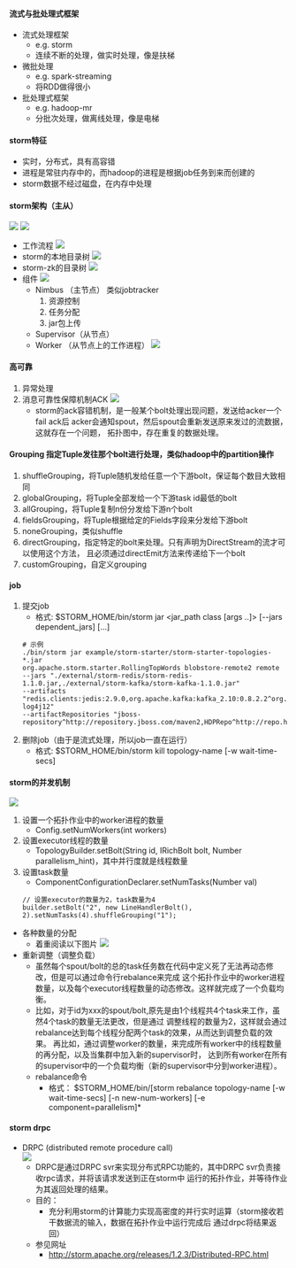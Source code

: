#### 流式与批处理式框架
* 流式处理框架
    * e.g. storm
    * 连续不断的处理，做实时处理，像是扶梯
* 微批处理
    * e.g. spark-streaming
    * 将RDD做得很小
* 批处理式框架
    * e.g. hadoop-mr
    * 分批次处理，做离线处理，像是电梯
#### storm特征
* 实时，分布式，具有高容错
* 进程是常驻内存中的，而hadoop的进程是根据job任务到来而创建的
* storm数据不经过磁盘，在内存中处理
#### storm架构（主从）
![](imgs/storm-DAG.png)
![](imgs/storm-hadoop.png)
* 工作流程
![](imgs/workflow.png)
* storm的本地目录树
![](imgs/storm_local_dir-tree.png)
* storm-zk的目录树
![](imgs/storm-zk_dirtree.png)
* 组件
    ![](imgs/storm_core-component.png)
    * Nimbus （主节点） 类似jobtracker
        1. 资源控制
        2. 任务分配
        3. jar包上传
    * Supervisor（从节点） 
    * Worker （从节点上的工作进程）
    ![](imgs/storm-worker.png)
#### 高可靠
1. 异常处理
2. 消息可靠性保障机制ACK
    ![](imgs/storm-acker.png)
    * storm的ack容错机制，是一般某个bolt处理出现问题，发送给acker一个fail ack后
        acker会通知spout，然后spout会重新发送原来发过的流数据，这就存在一个问题，
        拓扑图中，存在重复的数据处理。
#### Grouping 指定Tuple发往那个bolt进行处理，类似hadoop中的partition操作
1. shuffleGrouping，将Tuple随机发给任意一个下游bolt，保证每个数目大致相同
2. globalGrouping，将Tuple全部发给一个下游task id最低的bolt
3. allGrouping，将Tuple复制n份分发给下游n个bolt
4. fieldsGrouping，将Tuple根据给定的Fields字段来分发给下游bolt
5. noneGrouping，类似shuffle
6. directGrouping，指定特定的bolt来处理。只有声明为DirectStream的流才可以使用这个方法，
    且必须通过directEmit方法来传递给下一个bolt
7. customGrouping，自定义grouping
#### job
1. 提交job
    * 格式: $STORM_HOME/bin/storm jar <jar_path class [args ..]> [--jars dependent_jars] [...]
    ```
    # 示例
    ./bin/storm jar example/storm-starter/storm-starter-topologies-*.jar 
    org.apache.storm.starter.RollingTopWords blobstore-remote2 remote 
    --jars "./external/storm-redis/storm-redis-1.1.0.jar,./external/storm-kafka/storm-kafka-1.1.0.jar" 
    --artifacts "redis.clients:jedis:2.9.0,org.apache.kafka:kafka_2.10:0.8.2.2^org.slf4j:slf4j-log4j12" 
    --artifactRepositories "jboss-repository^http://repository.jboss.com/maven2,HDPRepo^http://repo.hortonworks.com/content/groups/public/"
    ```
2. 删除job（由于是流式处理，所以job一直在运行）
    * 格式: $STORM_HOME/bin/storm kill topology-name [-w wait-time-secs]
#### storm的并发机制
![](imgs/storm_concurrent.png)
1. 设置一个拓扑作业中的worker进程的数量
    * Config.setNumWorkers(int workers)
2. 设置executor线程的数量
    * TopologyBuilder.setBolt(String id, IRichBolt bolt, Number parallelism_hint)，其中并行度就是线程数量
3. 设置task数量
    * ComponentConfigurationDeclarer.setNumTasks(Number val)
    ```
    // 设置executor的数量为2，task数量为4
    builder.setBolt("2", new LineHandlerBolt(), 2).setNumTasks(4).shuffleGrouping("1"); 
    ```
* 各种数量的分配
    * 着重阅读以下图片
    ![](imgs/storm_num_alloc.png)
* 重新调整（调整负载）
    * 虽然每个spout/bolt的总的task任务数在代码中定义死了无法再动态修改，但是可以通过命令行rebalance来完成
        这个拓扑作业中的worker进程数量，以及每个executor线程数量的动态修改。这样就完成了一个负载均衡。
    * 比如，对于id为xxx的spout/bolt,原先是由1个线程共4个task来工作，虽然4个task的数量无法更改，但是通过
        调整线程的数量为2，这样就会通过rebalance达到每个线程分配两个task的效果，从而达到调整负载的效果。
        再比如，通过调整worker的数量，来完成所有worker中的线程数量的再分配，以及当集群中加入新的supervisor时，
        达到所有worker在所有的supervisor中的一个负载均衡（新的supervisor中分到worker进程）。
    * rebalance命令
        * 格式： $STORM_HOME/bin/[storm rebalance topology-name [-w wait-time-secs] [-n new-num-workers] [-e component=parallelism]* 
#### storm drpc
* DRPC (distributed remote procedure call)   
    ![](imgs/storm_drpc.png) 
    * DRPC是通过DRPC svr来实现分布式RPC功能的，其中DRPC svr负责接收rpc请求，并将该请求发送到正在storm中
        运行的拓扑作业，并等待作业为其返回处理的结果。
    * 目的：
        * 充分利用storm的计算能力实现高密度的并行实时运算（storm接收若干数据流的输入，数据在拓扑作业中运行完成后
            通过drpc将结果返回）    
    * 参见网址
        * http://storm.apache.org/releases/1.2.3/Distributed-RPC.html 